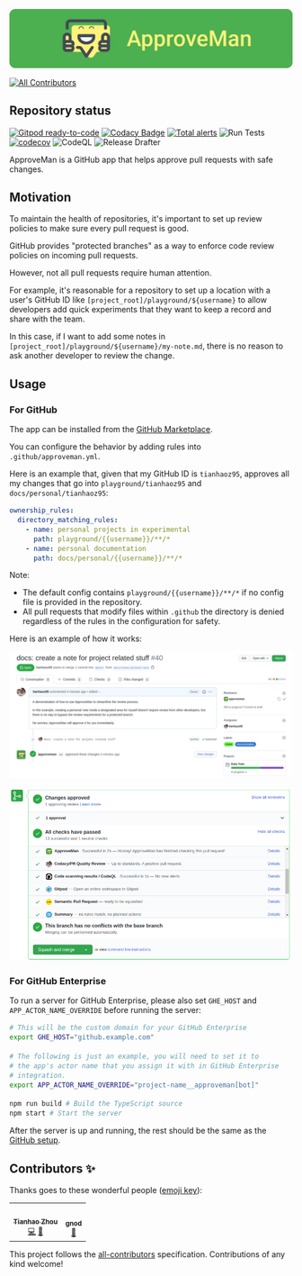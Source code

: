 ![logo](https://raw.githubusercontent.com/tianhaoz95/approveman/master/docs/asset/logo/title_rounded.png)

<!-- ALL-CONTRIBUTORS-BADGE:START - Do not remove or modify this section -->

[![All Contributors](https://img.shields.io/badge/all_contributors-2-orange.svg?style=flat-square)](#contributors-)

<!-- ALL-CONTRIBUTORS-BADGE:END -->

## Repository status

[![Gitpod ready-to-code](https://img.shields.io/badge/Gitpod-ready--to--code-blue?logo=gitpod)](https://gitpod.io/#https://github.com/tianhaoz95/approveman)
[![Codacy Badge](https://app.codacy.com/project/badge/Grade/28428cd8486b4ac998d7a2a83fe0c3ff)](https://www.codacy.com/manual/tianhaoz/approveman?utm_source=github.com&utm_medium=referral&utm_content=tianhaoz95/approveman&utm_campaign=Badge_Grade)
[![Total alerts](https://img.shields.io/lgtm/alerts/g/tianhaoz95/approveman.svg?logo=lgtm&logoWidth=18)](https://lgtm.com/projects/g/tianhaoz95/approveman/alerts/)
![Run Tests](https://github.com/tianhaoz95/approveman/workflows/Run%20Tests/badge.svg?branch=master)
[![codecov](https://codecov.io/gh/tianhaoz95/approveman/branch/master/graph/badge.svg)](https://codecov.io/gh/tianhaoz95/approveman)
![CodeQL](https://github.com/tianhaoz95/approveman/workflows/CodeQL/badge.svg?branch=master)
![Release Drafter](https://github.com/tianhaoz95/approveman/workflows/Release%20Drafter/badge.svg?branch=master)

ApproveMan is a GitHub app that helps approve pull requests with safe changes.

## Motivation

To maintain the health of repositories, it's important to set up review policies to make sure every pull request is good.

GitHub provides "protected branches" as a way to enforce code review policies on incoming pull requests.

However, not all pull requests require human attention.

For example, it's reasonable for a repository to set up a location with a user's GitHub ID like `[project_root]/playground/${username}` to allow developers add quick experiments that they want to keep a record and share with the team.

In this case, if I want to add some notes in `[project_root]/playground/${username}/my-note.md`, there is no reason to ask another developer to review the change.

## Usage

### For GitHub

The app can be installed from the [GitHub Marketplace](https://github.com/marketplace/approveman).

You can configure the behavior by adding rules into `.github/approveman.yml`.

Here is an example that, given that my GitHub ID is `tianhaoz95`, approves all my changes that go into `playground/tianhaoz95` and `docs/personal/tianhaoz95`:

```yml
ownership_rules:
  directory_matching_rules:
    - name: personal projects in experimental
      path: playground/{{username}}/**/*
    - name: personal documentation
      path: docs/personal/{{username}}/**/*
```

Note:

-   The default config contains `playground/{{username}}/**/*` if no config file is provided in the repository.
-   All pull requests that modify files within `.github` the directory is denied regardless of the rules in the configuration for safety.

Here is an example of how it works:

![approval demo](https://raw.githubusercontent.com/tianhaoz95/approveman/master/docs/asset/screenshots/approval.png)

![check status demo](https://raw.githubusercontent.com/tianhaoz95/approveman/master/docs/asset/screenshots/check_status.png)

### For GitHub Enterprise

To run a server for GitHub Enterprise, please also set `GHE_HOST` and `APP_ACTOR_NAME_OVERRIDE` before running the server:

```bash
# This will be the custom domain for your GitHub Enterprise
export GHE_HOST="github.example.com"

# The following is just an example, you will need to set it to
# the app's actor name that you assign it with in GitHub Enterprise
# integration.
export APP_ACTOR_NAME_OVERRIDE="project-name__approveman[bot]"

npm run build # Build the TypeScript source
npm start # Start the server
```

After the server is up and running, the rest should be the same as the [GitHub setup](#for-github).

## Contributors ✨

Thanks goes to these wonderful people ([emoji key](https://allcontributors.org/docs/en/emoji-key)):

<!-- ALL-CONTRIBUTORS-LIST:START - Do not remove or modify this section -->

<!-- prettier-ignore-start -->

<!-- markdownlint-disable -->

<table>
  <tr>
    <td align="center"><a href="https://tianhaoz.com"><img src="https://avatars3.githubusercontent.com/u/16887772?v=4" width="100px;" alt=""/><br /><sub><b>Tianhao Zhou</b></sub></a><br /><a href="https://github.com/tianhaoz95/approveman/commits?author=tianhaoz95" title="Code">💻</a> <a href="https://github.com/tianhaoz95/approveman/commits?author=tianhaoz95" title="Documentation">📖</a></td>
    <td align="center"><a href="https://github.com/epDHowwD"><img src="https://avatars1.githubusercontent.com/u/37585964?v=4" width="100px;" alt=""/><br /><sub><b>gnod</b></sub></a><br /><a href="https://github.com/tianhaoz95/approveman/issues?q=author%3AepDHowwD" title="Bug reports">🐛</a></td>
  </tr>
</table>

<!-- markdownlint-enable -->

<!-- prettier-ignore-end -->

<!-- ALL-CONTRIBUTORS-LIST:END -->

This project follows the [all-contributors](https://github.com/all-contributors/all-contributors) specification. Contributions of any kind welcome!
